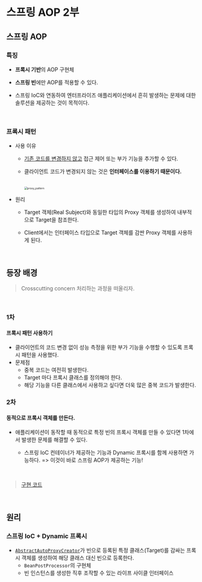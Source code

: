 # 스프링 AOP 2부

## 스프링 AOP

### 특징

- **프록시 기반**의 AOP 구현체

- **스프링 빈**에만 AOP를 적용할 수 있다.

- 스프링 IoC와 연동하여 엔터프라이즈 애플리케이션에서 흔히 발생하는 문제에 대한 솔루션을 제공하는 것이 목적이다.

  </br>

### 프록시 패턴

- 사용 이유

  - <u>기존 코드를 변경하지 않고</u> 접근 제어 또는 부가 기능을 추가할 수 있다.

  - 클라이언트 코드가 변경되지 않는 것은 **인터페이스를 이용하기 때문이다.**

    </br>

    <img src="https://user-images.githubusercontent.com/33659848/92730677-14ae1200-f3af-11ea-9edb-144c2948922c.png" alt="proxy_pattern" style="zoom:50%;" />

- 원리

  - Target 객체(Real Subject)와 동일한 타입의 Proxy 객체를 생성하여 내부적으로 Target을 참조한다.
  
  - Client에서는 인터페이스 타입으로 Target 객체를 감싼 Proxy 객체를 사용하게 된다.
  
    </br>

## 등장 배경

> Crosscutting concern 처리하는 과정을 떠올리자.

</br>

### 1차

#### 프록시 패턴 사용하기

- 클라이언트의 코드 변경 없이 성능 측정을 위한 부가 기능을 수행할 수 있도록 프록시 패턴을 사용했다.
- 문제점
  - 중복 코드는 여전히 발생한다.
  - Target 마다 프록시 클래스를 정의해야 한다.
  - 해당 기능을 다른 클래스에서 사용하고 싶다면 더욱 많은 중복 코드가 발생한다.

### 2차

#### 동적으로 프록시 객체를 만든다.

- 애플리케이션이 동작할 때 동적으로 특정 빈의 프록시 객체를 만들 수 있다면 1차에서 발생한 문제를 해결할 수 있다.

  - 스프링 IoC 컨테이너가 제공하는 기능과 Dynamic 프록시를 함께 사용하면 가능하다. => 이것이 바로 스프링 AOP가 제공하는 기능!

    </br>

> [구현 코드]()

</br>

## 원리

### 스프링 IoC + Dynamic 프록시

- [`AbstractAutoProxyCreator`](https://docs.spring.io/spring/docs/current/javadoc-api/org/springframework/aop/framework/autoproxy/AbstractAutoProxyCreator.html)가 빈으로 등록된 특정 클래스(Target)를 감싸는 프록시 객체를 생성하여 해당 클래스 대신 빈으로 등록한다.
  - `BeanPostProcessor`의 구현체
  - 빈 인스턴스를 생성한 직후 조작할 수 있는 라이프 사이클 인터페이스